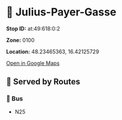 # 🚉 Julius-Payer-Gasse


**Stop ID:** at:49:618:0:2

**Zone:** 0100

**Location:** 48.23465363, 16.42125729

[Open in Google Maps](https://www.google.com/maps?q=48.23465363,16.42125729)

## 🚆 Served by Routes

### 🚌 Bus
- N25